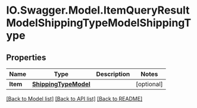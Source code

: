 # IO.Swagger.Model.ItemQueryResultModelShippingTypeModelShippingType
## Properties

Name | Type | Description | Notes
------------ | ------------- | ------------- | -------------
**Item** | [**ShippingTypeModel**](ShippingTypeModel.md) |  | [optional] 

[[Back to Model list]](../README.md#documentation-for-models) [[Back to API list]](../README.md#documentation-for-api-endpoints) [[Back to README]](../README.md)


